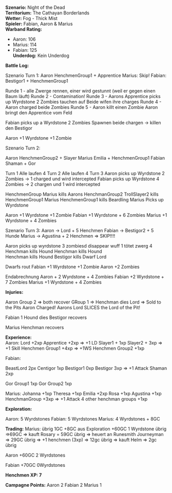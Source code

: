 **Szenario:** Night of the Dead  
**Territorium:** The Cathayan Borderlands  
**Wetter:** Fog - Thick Mist  
**Spieler:** Fabian, Aaron & Marius  
**Warband Rating:**  
 - Aaron: 106   
 - Marius: 114  
 - Fabian: 125  
**Underdog:** Kein Underdog  
 
**Battle Log:**  
 
 Szenario Turn 1:
 Aaron 
 HenchmenGroup1 + Apprentice
 Marius: Skip!
 Fabian:
 Bestigor1 + HenchmenGroup1
 
 Runde 1 - alle Zwerge rennen, einer wird gestunnt (weil er gegen einen Baum läuft)
 Runde 2 - Contamination!
 Runde 3 - Aarons Apprentice picks up Wyrdstone
 2 Zombies tauchen auf
 Beide wifen ihre charges
 Runde 4 - Aaron charged beide Zombies 
 Runde 5 - Aaron killt einen Zombie
 Aaron bringt den Apprentice vom Feld
 
 Fabian picks up a Wyrdstone
 2 Zombies Spawnen
 beide chargen -> killen den Bestigor
 
 Aaron +1 Wyrdstone +1 Zombie
 
 Szenario Turn 2:
 
 Aaron
 HenchmenGroup2 + Slayer
 Marius
 Emilia + HenchmenGroup1
 Fabian
 Shaman + Gor
 
 Turn 1 
 Alle laufen 4
 Turn 2 
 Alle laufen 4
 Turn 3 
 Aaron picks up Wyrdstone
 2 Zombies -> 1 charged und wird intercepted
 Fabian picks up Wyrdstone
 4 Zombies -> 2 chargen und 1 wird intercepted
 
 HenchmenGroup Marius kills Aarons HenchmanGroup2
 TrollSlayer2 kills HenchmenGroup1 Marius
 HenchmenGroup1 kills Beardling 
 Marius Picks up Wyrdstone
 
  Aaron +1 Wyrdstone +1 Zombie
  Fabian +1 Wyrdstone + 6 Zombies
  Marius +1 Wyrdstone + 4 Zombies
  
  Szenario Turn 3:
  Aaron -> Lord + 5 Henchmen
  Fabian -> Bestigor2 + 5 Hunde
  Marius -> Agustina + 2 Henchmen => SKIP!!!!
  
  
  Aaron picks up wyrdstone 3 zombiesd disappear
  wuff 1 tötet zwerg 4  
  Henchman kills Hound
  Henchman kills Hound  
  Henchman kills Hound
  Bestigor kills Dwarf Lord
  
  Dwarfs rout
  Fabian +1 Wyrdstone +1 Zombie
  Aaron +2 Zombies
  
  Endabrechnung
  Aaron + 2 Wyrdstone + 4 Zombies
  Fabian +2 Wyrdstone + 7 Zombies
  Marius +1 Wyrdstone + 4 Zombies
  
  

 
 

 
 
**Injuries:**  
 
  Aaron
  Group 2 => both recover
  GRoup 1 => Henchman dies
  Lord => Sold to the Pits
  Aaron Charged!
  Aarons Lord SLICES the Lord of the Pit!
  
  Fabian
  1 Hound dies
  Bestigor recovers
  
  Marius
  Henchman recovers
 
**Experience:**  
  Aaron:
 Lord +2xp
 Apprentice +2xp => +1 LD 
 Slayer1 + 1xp
 Slayer2 + 3xp => +1 Skill
 Henchmen Group1 +4xp => +1WS
 Henchmen Group2 +1xp
 
 Fabian:
 
 BeastLord 2px
 Centigor 1xp
 Bestigor1 0xp
 Bestigor 3xp => +1 Attack
 Shaman 2xp
 
 Gor Group1 1xp
 Gor Group2 1xp
 
 Marius:
 Johanna +1xp
 Theresa +1xp
 Emilia +2xp
 Rosa +1xp
 Agustina +1xp
 HenchmanGroup +3xp => +1 Attack
 4 other henchman groups +1xp
 
**Exploration:**  
 
 Aaron: 5 Wyrdstones
 Fabian: 5 Wyrdstones
 Marius: 4 Wyrdstones + 8GC
 
**Trading:**
Marius: übrig 1GC +8GC aus Exploration +60GC 1 Wyrdstone übrig =>69GC => kauft Rosary = 59GC übrig => heuert an Runesmith Journeyman => 29GC übrig => +1 henchmen (3xp) => 12gc übrig => kauft Helm => 2gc übrig 

Aaron +60GC 2 Wyrdstones

Fabian +70GC 0Wyrdstones

**Henchmen XP: 7**

**Campagne Points:**
Aaron 2
Fabian 2
Marius 1
